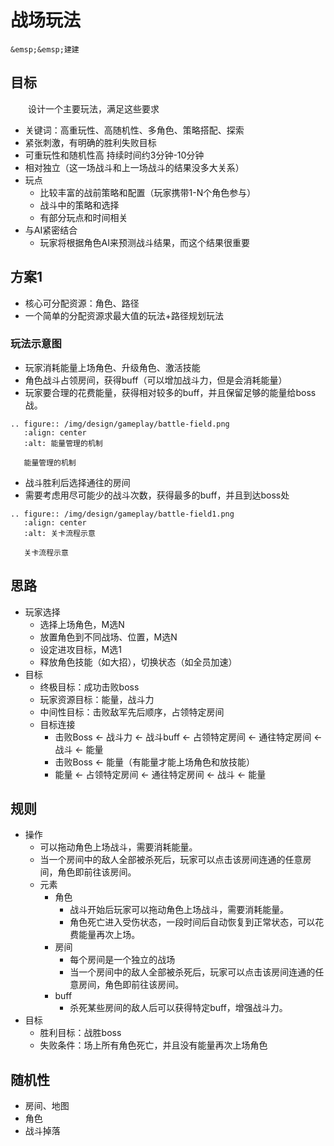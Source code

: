 # 战场玩法

```{admonition} 作者
&emsp;&emsp;建建
```

## ⽬标

&emsp;&emsp;设计⼀个主要玩法，满⾜这些要求
* 关键词：⾼重玩性、⾼随机性、多⻆⾊、策略搭配、探索
* 紧张刺激，有明确的胜利失败⽬标
* 可重玩性和随机性⾼ 持续时间约3分钟-10分钟
* 相对独⽴（这⼀场战⽃和上⼀场战⽃的结果没多⼤关系）
* 玩点
	* ⽐较丰富的战前策略和配置（玩家携带1-N个⻆⾊参与）
	* 战⽃中的策略和选择
	* 有部分玩点和时间相关
* 与AI紧密结合
	* 玩家将根据⻆⾊AI来预测战⽃结果，⽽这个结果很重要

## ⽅案1

* 核⼼可分配资源：⻆⾊、路径
* ⼀个简单的分配资源求最⼤值的玩法+路径规划玩法

### 玩法⽰意图

* 玩家消耗能量上场⻆⾊、升级⻆⾊、激活技能
* ⻆⾊战⽃占领房间，获得buff（可以增加战⽃⼒，但是会消耗能量）
* 玩家要合理的花费能量，获得相对较多的buff，并且保留⾜够的能量给boss战。

```{eval-rst}
.. figure:: /img/design/gameplay/battle-field.png
   :align: center
   :alt: 能量管理的机制

   能量管理的机制
```

* 战⽃胜利后选择通往的房间
* 需要考虑⽤尽可能少的战⽃次数，获得最多的buff，并且到达boss处

```{eval-rst}
.. figure:: /img/design/gameplay/battle-field1.png
   :align: center
   :alt: 关卡流程示意

   关卡流程示意
```

## 思路

* 玩家选择
	* 选择上场⻆⾊，M选N
	* 放置⻆⾊到不同战场、位置，M选N
	* 设定进攻⽬标，M选1
	* 释放⻆⾊技能（如⼤招），切换状态（如全员加速）
* ⽬标
	* 终极⽬标：成功击败boss
	* 玩家资源⽬标：能量，战⽃⼒
	* 中间性⽬标：击败敌军先后顺序，占领特定房间
	* ⽬标连接
		* 击败Boss ← 战⽃⼒ ← 战⽃buff ← 占领特定房间 ← 通往特定房间 ← 战⽃ ← 能量
		* 击败Boss ← 能量（有能量才能上场⻆⾊和放技能）
		* 能量 ← 占领特定房间 ← 通往特定房间 ← 战⽃ ← 能量

## 规则

* 操作
	* 可以拖动⻆⾊上场战⽃，需要消耗能量。
	* 当⼀个房间中的敌⼈全部被杀死后，玩家可以点击该房间连通的任意房间，⻆⾊即前往该房间。
	* 元素
		* ⻆⾊
			* 战⽃开始后玩家可以拖动⻆⾊上场战⽃，需要消耗能量。
			* ⻆⾊死亡进⼊受伤状态，⼀段时间后⾃动恢复到正常状态，可以花费能量再次上场。
		* 房间
			* 每个房间是⼀个独⽴的战场
			* 当⼀个房间中的敌⼈全部被杀死后，玩家可以点击该房间连通的任意房间，⻆⾊即前往该房间。
		* buff
			* 杀死某些房间的敌⼈后可以获得特定buff，增强战⽃⼒。
* ⽬标
	* 胜利⽬标：战胜boss
	* 失败条件：场上所有⻆⾊死亡，并且没有能量再次上场⻆⾊

## 随机性

* 房间、地图
* ⻆⾊
* 战⽃掉落

